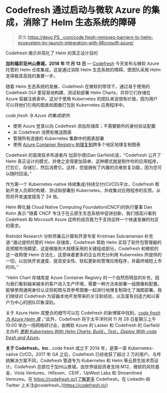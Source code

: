 # Codefresh 通过启动与微软 Azure 的集成，消除了 Helm 生态系统的障碍

> 原文:[https://devo PS . com/code fresh-removes-barriers-to-helm-ecosystem-by-launch-integration-with-Microsoft-azure/](https://devops.com/codefresh-removes-barriers-to-helm-ecosystem-by-launching-integration-with-microsoft-azure/)

Codefresh 揭示并简化了 Helm 的真正设计目的

**加利福尼亚州山景城，2018 年 11 月 13 日** — [Codefresh](http://www.codefresh.io) 今天宣布与微软 Azure 托管的 Helm 仓库集成，这是通过消除 Helm 生态系统的障碍，使团队采用 Helm 变得极其高效的重要一步。

随着 Helm 生态系统的发展，Codefresh 在微软的带领下，通过易于使用的 Codefresh GUI 更容易地构建、测试和部署 Helm Charts，并将它们存储在 Azure 容器注册表中。这对于使用 Kubernetes 的团队来说很有价值，因为用户可以将他们引用的图表和图像打包到 Kubernetes 应用程序中。

*code fresh 与 Azure 的集成提供:*

*   使用 Azure 登录以向 Codefresh 添加存储库；不需要额外的身份验证配置
*   从 Codefresh 消费和推送图表
*   管理所有连接的 Kubernetes 集群中的图表部署
*   使用 [Azure Container Registry 地理复制](https://aka.ms/acr/geo-replication)跨多个地区地理复制图表

Codefresh 的首席技术布道者丹·加菲尔德(Dan Garfield)说，“Codefresh 公开了 Helm 真正设计的模式，并使之变得更加简单，这种模式就是制作你的应用程序，打包它，存储它，然后消费它。这样，您就拥有了内置的灾难恢复功能，因为您可以随时回滚。”

作为第一个 Kubernetes-native 持续集成/持续交付(CI/CD)平台，Codefresh 帮助开发人员即时构建、测试和部署到 Kubernetes，并收集对应用程序的反馈，从而将开发速度提高了 24 倍。

Helm 孵化器 Cloud Native Computing Foundation(CNCF)的执行董事 Dan Kohn 表示:“随着 CNCF 专注于在云原生生态系统中促进创新，我们很高兴看到 Codefresh 和 Microsoft Azure 这样的成员致力于支持这样一个快速发展的社区的需求。

Rishidot Research 分析师兼云计算和开源专家 Krishnan Subramanian 补充道:“通过提供托管的 Helm 存储库，Codefresh 帮助 Helm 实现了软件包管理器的高预期市场期望，这是微服务大规模采用的关键组成部分。Codefresh 和微软的这一收购使 Helm 合法化，这意味着更多的企业将充分利用 Kubernetes 所提供的一切，以加快开发速度、提高安全性、轻松更新和管理应用程序，并最终缩短上市时间。”

“Helm Chart 存储库是 Azure Container Registry 的一个自然而明显的补充，因为我们看到越来越多的客户进入生产环境，需要一种方法来部署一组图像和配置。能够使用通用身份认证将舵图与其参考图像一起进行地理复制简化了海图部署。我们继续对 Codefresh 为容器本地开发带来的关注和经验，以及富有创造力和以客户为中心的团队印象深刻。

关于 Azure Helm 库整合的细节可以在 Codefresh 的新博客中找到，*[code fresh 为 Azure Helm 库](http://email.prnewswire.com/wf/click?upn=-2FmEiX4LzXW0kRprnsN-2BZVNyurxNx0Ivz4K0EgVDzZL45XDfU-2FAr5lGNJxKbLSYpS4-2BGfRfAwz8xsG8FzKn8vBIBKfIqsZNCTelrQLN6YZf3-2FBCNZ9QsX6rbl-2BDuDUC5rVFSF-2BQ-2Ft0XFkDZtg1EhMV1brYtbJlKnyA72nGq90gVt7GPoksg995giHUPlIyn6oNBh-2FOnHBNGw8gEnEDThepNNZfy-2BlvSoq-2BUAv67vpN-2FtMH86kdAjGyOZsv5G-2BshKZ_6OJ6tZJNEVMlWmWhOfe70QCeXOiuzuhL0z58as4Z2ospvLNydlzJmitIJdga1No0OoTDqyjyphs8Z11Oa2miPAS4SQzpFofeV8PumF4rOQcD8a8PNWehZD1GTSuTOn5miNDZDUrNodWRszXARCgj67y3qv5pTLXgMBlA97ybCyhRnGVOLtWva0Ck-2FOEsG4-2FMDkigLABR8KJbyKvQb0fYoArPXXQZ6DbKH1z4u-2B5sijeC9kUSkkEhq-2Fr-2FzY-2BSk8np0e9K6w9X5zRogcE0ktQjED7SDxNdPpJgVq8QlbX8Zbn9UqdTBvwH-2FWqy1xcx1srX)* 。”此外，Codefresh 将于太平洋时间 11 月 28 日星期三上午 10:00 举办一场网络研讨会，由微软 Azure 的 Lasker 和 Codefresh 的 Garfield 主办的 *[更新 Kubernetes With Helm Charts: Build，Test，Deploy With code fresh and Azure](http://email.prnewswire.com/wf/click?upn=-2FmEiX4LzXW0kRprnsN-2BZVNyurxNx0Ivz4K0EgVDzZL45XDfU-2FAr5lGNJxKbLSYpS4-2BGfRfAwz8xsG8FzKn8vBIBKfIqsZNCTelrQLN6YZf3-2FBCNZ9QsX6rbl-2BDuDUC5rVFSF-2BQ-2Ft0XFkDZtg1EhMV1brYtbJlKnyA72nGq90gVt7GPoksg995giHUPlIyn6oNBh-2FOnHBNGw8gEnEDThepPJV5uWLUnFV73BA7E-2B0FT0T5d6flQIgpboBpPmlV1EF_6OJ6tZJNEVMlWmWhOfe70QCeXOiuzuhL0z58as4Z2ospvLNydlzJmitIJdga1No0OoTDqyjyphs8Z11Oa2miPAS4SQzpFofeV8PumF4rOQcD8a8PNWehZD1GTSuTOn5miNDZDUrNodWRszXARCgj69NnNZipPlSvlr2LN9qaHXQTcMaYIBk0R0ACSLO-2BbX5qEu6YJ7zU8i2rwdNOZvROzvFLARemfPGPN4UW54caTCs3FOq3rP3c5jU4cTsatMVKkEhH811UK25ds-2FTqnP8MWuUVbxAT6ZUn8z2SXQlHs4SIOoc3h6Bt1OMFh0lGX92X)*。

**关于 Codefresh，Inc .** code fresh 成立于 2014 年，是第一家 Kubernetes-native CI/CD。2017 年 GA 之后，Codefresh 已经收获了超过 2 万的用户。与传统解决方案不同，Codefresh 管道专为 Kubernetes 和 Helm 等云原生技术而设计。Codefresh 总部位于加州山景城，由世界级投资者支持:M12、微软的风险基金、Viola Ventures、Hillsven、CEIIF、UpWest Labs 和 Streamlined Ventures。在 https://codefresh.io/[了解更多 Codefresh。在 LinkedIn 和 Twitter 上关注@codefresh。](https://codefresh.io/)